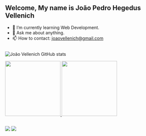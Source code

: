 ## Welcome, My name is João Pedro Hegedus Vellenich

- 🌱 I’m currently learning Web Development.
- 💬 Ask me about anything.
- 📫 How to contact: joaovellenich@gmail.com
##

![João Vellenich GitHub stats](https://github-readme-stats.vercel.app/api?username=JoaoVellenich&show_icons=true&theme=dracula&count_private=true)


<div>
  <a href="https://github.com/JoaoVellenich">
  <img height="180em" src="https://github-readme-stats.vercel.app/api?username=JoaoVellenich&show_icons=true&theme=dracula&include_all_commits=true&count_private=true"/>
  <img height="180em" src="https://github-readme-stats.vercel.app/api/top-langs/?username=JoaoVellenich&layout=compact&langs_count=7&theme=dracula"/>
</div>

  ##
  
  <a href="https://www.instagram.com/jpvellenich/" target="_blank"><img src="https://img.shields.io/badge/-Instagram-%23E4405F?style=for-the-badge&logo=instagram&logoColor=white" target="_blank"></a>
  <a href="https://www.linkedin.com/in/joaovellenich/" target="_blank"><img src="https://img.shields.io/badge/-LinkedIn-%230077B5?style=for-the-badge&logo=linkedin&logoColor=white" target="_blank"></a> 
